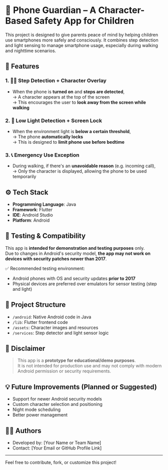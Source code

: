 # 👶 Phone Guardian – A Character-Based Safety App for Children

This project is designed to give parents peace of mind by helping children use smartphones more safely and consciously. It combines step detection and light sensing to manage smartphone usage, especially during walking and nighttime scenarios.

## 📱 Features

### 1. 🚶‍♂️ Step Detection + Character Overlay  
- When the phone is **turned on** and **steps are detected**,  
  → A character appears at the top of the screen  
  → This encourages the user to **look away from the screen while walking**  

### 2. 🌙 Low Light Detection + Screen Lock  
- When the environment light is **below a certain threshold**,  
  → The phone **automatically locks**  
  → This is designed to **limit phone use before bedtime**

### 3. 📞 Emergency Use Exception  
- During walking, if there's an **unavoidable reason** (e.g. incoming call),  
  → Only the character is displayed, allowing the phone to be used temporarily

## ⚙️ Tech Stack

- **Programming Language**: Java
- **Framework**: Flutter
- **IDE**: Android Studio
- **Platform**: Android

## 🧪 Testing & Compatibility

This app is **intended for demonstration and testing purposes** only.  
Due to changes in Android's security model, **the app may not work on devices with security patches newer than 2017**.

✅ Recommended testing environment:
- Android phones with OS and security updates **prior to 2017**
- Physical devices are preferred over emulators for sensor testing (step and light)

## 📂 Project Structure

- `/android`: Native Android code in Java  
- `/lib`: Flutter frontend code  
- `/assets`: Character images and resources  
- `/services`: Step detector and light sensor logic  

## 📌 Disclaimer

> This app is a **prototype for educational/demo purposes**.  
> It is not intended for production use and may not comply with modern Android permission or security requirements.

## 💡 Future Improvements (Planned or Suggested)

- Support for newer Android security models  
- Custom character selection and positioning  
- Night mode scheduling  
- Better power management  

## 🧑‍💻 Authors

- Developed by: [Your Name or Team Name]  
- Contact: [Your Email or GitHub Profile Link]

---

Feel free to contribute, fork, or customize this project!

